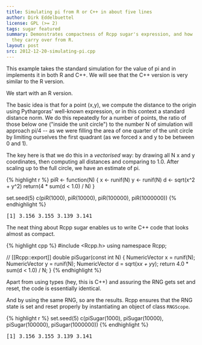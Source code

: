 ```yaml
---
title: Simulating pi from R or C++ in about five lines
author: Dirk Eddelbuettel
license: GPL (>= 2)
tags: sugar featured
summary: Demonstrates compactness of Rcpp sugar's expression, and how 
  they carry over from R.
layout: post
src: 2012-12-20-simulating-pi.cpp
---
```

This example takes the standard simulation for the value of pi 
and in implements it in both R and C++. We will see that the C++ version 
is very similar to the R version.

We start with an R version. 

The basic idea is that for a point (x,y), we compute the distance to the origin
using Pythargoras' well-known expression, or in this context a standard distance 
norm. We do this repeatedly for a number of points, the ratio of those below one 
("inside the unit circle") to the number N of simulation will approach pi/4 -- as
we were filling the area of one quarter of the unit circle by limiting ourselves
the first quadrant (as we forced x and y to be between 0 and 1).

The key here is that we do this in a _vectorised_ way: by drawing
all N x and y coordinates, then computing all distances and comparing to 1.0. After
scaling up to the full circle, we have an estimate of pi.



{% highlight r %}
piR <- function(N) {
    x <- runif(N)
    y <- runif(N)
    d <- sqrt(x^2 + y^2)
    return(4 * sum(d < 1.0) / N)
}

set.seed(5)
c(piR(1000), piR(10000), piR(100000), piR(1000000))
{% endhighlight %}



<pre class="output">
[1] 3.156 3.155 3.139 3.141
</pre>

The neat thing about Rcpp sugar enables us to write C++ code that
looks almost as compact.  

{% highlight cpp %}
#include <Rcpp.h>
using namespace Rcpp;

// [[Rcpp::export]]
double piSugar(const int N) {
    NumericVector x = runif(N);
    NumericVector y = runif(N);
    NumericVector d = sqrt(x*x + y*y);
    return 4.0 * sum(d < 1.0) / N;
}
{% endhighlight %}

Apart from using types (hey, this is C++) and assuring the RNG gets
set and reset, the code is essentially identical.

And by using the same RNG, so are the results. Rcpp ensures that
the RNG state is set and reset properly by instantiating an object 
of class `RNGScope`. 

{% highlight r %}
set.seed(5)
c(piSugar(1000), piSugar(10000), piSugar(100000), piSugar(1000000))
{% endhighlight %}



<pre class="output">
[1] 3.156 3.155 3.139 3.141
</pre>
